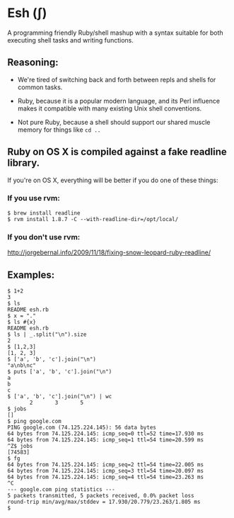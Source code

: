 # Esh (ʃ) 

A programming friendly Ruby/shell mashup with a syntax suitable for both executing shell tasks and writing functions.

## Reasoning:

- We're tired of switching back and forth between repls and shells for common tasks.

- Ruby, because it is a popular modern language, and its Perl influence makes it compatible with many existing Unix shell conventions.

- Not pure Ruby, because a shell should support our shared muscle memory for things like `cd ..`

## Ruby on OS X is compiled against a fake readline library.  

If you're on OS X, everything will be better if you do one of these things:

### If you use rvm:

    $ brew install readline
    $ rvm install 1.8.7 -C --with-readline-dir=/opt/local/

### If you don't use rvm:

http://jorgebernal.info/2009/11/18/fixing-snow-leopard-ruby-readline/

## Examples:

    $ 1+2
    3
    $ ls
    README esh.rb
    $ x = "."
    $ ls #{x}
    README esh.rb
    $ ls | _.split("\n").size
    2
    $ [1,2,3]
    [1, 2, 3]
    $ ['a', 'b', 'c'].join("\n")
    "a\nb\nc"
    $ puts ['a', 'b', 'c'].join("\n")
    a
    b
    c
    $ ['a', 'b', 'c'].join("\n") | wc
           2       3       5
    $ jobs
    []
    $ ping google.com
    PING google.com (74.125.224.145): 56 data bytes
    64 bytes from 74.125.224.145: icmp_seq=0 ttl=52 time=17.930 ms
    64 bytes from 74.125.224.145: icmp_seq=1 ttl=54 time=20.599 ms
    ^Z$ jobs
    [74583]
    $ fg
    64 bytes from 74.125.224.145: icmp_seq=2 ttl=54 time=22.005 ms
    64 bytes from 74.125.224.145: icmp_seq=3 ttl=54 time=20.097 ms
    64 bytes from 74.125.224.145: icmp_seq=4 ttl=54 time=23.263 ms
    ^C
    --- google.com ping statistics ---
    5 packets transmitted, 5 packets received, 0.0% packet loss
    round-trip min/avg/max/stddev = 17.930/20.779/23.263/1.805 ms
    $